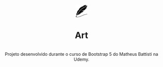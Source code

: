 <div align="center">
  <img src="assets/art_logo.svg" width="40px" height="40px" alt="art">
  <h1>Art</h1>
  <br />
  Projeto desenvolvido durante o curso de Bootstrap 5 do Matheus Battisti na Udemy.
</div>
